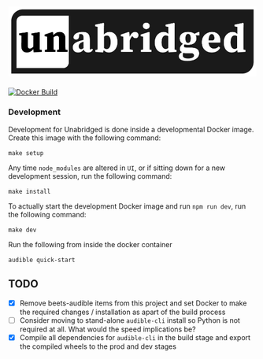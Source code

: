 ![Unabridged Logo](https://github.com/knicholson32/unabridged/raw/assets/Unabridged.png?raw=true)
--
[![Docker Build](https://github.com/knicholson32/unabridged/actions/workflows/docker-build.yml/badge.svg)](https://github.com/knicholson32/unabridged/actions/workflows/docker-build.yml)
### Development
Development for Unabridged is done inside a developmental Docker image. Create this image with the following command:
```
make setup
```
Any time `node_modules` are altered in `UI`, or if sitting down for a new development session, run the following command:
```
make install
```
To actually start the development Docker image and run `npm run dev`, run the following command:
```
make dev
```

Run the following from inside the docker container
```
audible quick-start
```

## TODO
- [X] Remove beets-audible items from this project and set Docker to make the required changes / installation as apart of the build process
- [ ] Consider moving to stand-alone `audible-cli` install so Python is not required at all. What would the speed implications be?
- [X] Compile all dependencies for `audible-cli` in the build stage and export the compiled wheels to the prod and dev stages
